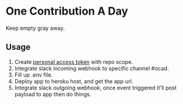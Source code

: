 # One Contribution A Day

Keep empty gray away.

## Usage

1. Create [personal access token](https://github.com/settings/tokens) with repo scope.
2. Integrate slack incoming webhook to specific channel #ocad.
3. Fill up .env file.
4. Deploy app to heroku host, and get the app url.
5. Integrate slack outgoing webhook, once event triggered it'll post payload to app then do things.
